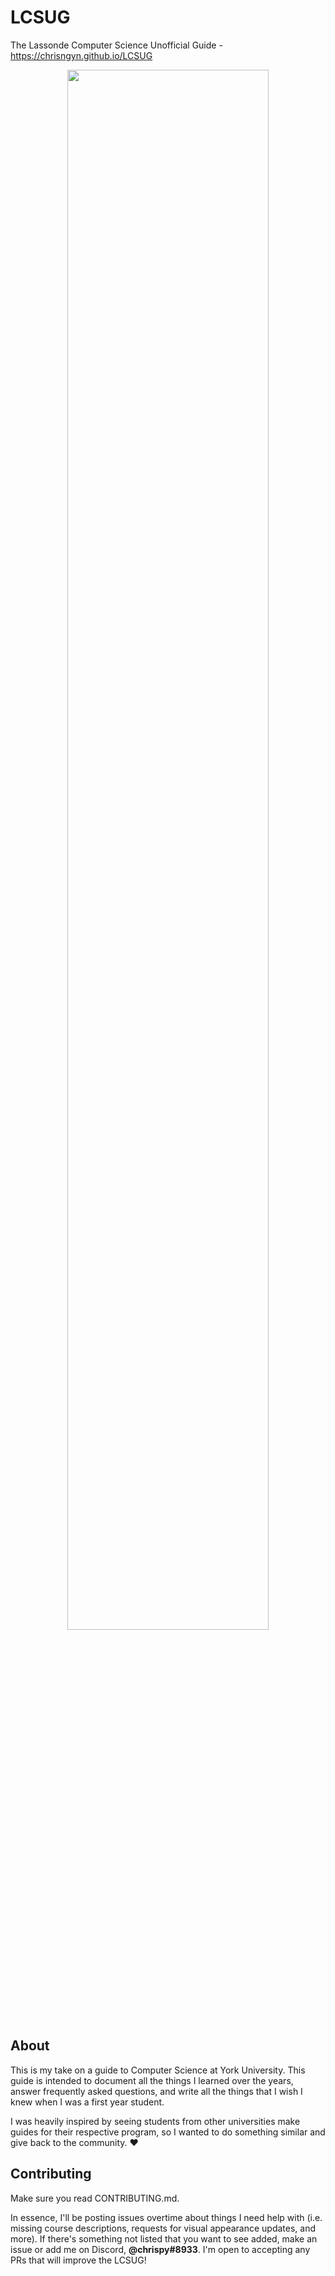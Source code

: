 # LCSUG
The Lassonde Computer Science Unofficial Guide - https://chrisngyn.github.io/LCSUG

<p align="center"><img src="https://github.com/chrisngyn/LCSUG/blob/master/img/readme.png" width="80%"></p>

## About
This is my take on a guide to Computer Science at York University. This guide is intended to document all the things I learned over the years, answer frequently asked questions, and write all the things that I wish I knew when I was a first year student.  
  
I was heavily inspired by seeing students from other universities make guides for their respective program, so I wanted to do something similar and give back to the community. :heart:

## Contributing
Make sure you read CONTRIBUTING.md.  
  
In essence, I'll be posting issues overtime about things I need help with (i.e. missing course descriptions, requests for visual appearance updates, and more). If there's something not listed that you want to see added, make an issue or add me on Discord, **@chrispy#8933**. I'm open to accepting any PRs that will improve the LCSUG!
